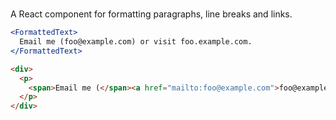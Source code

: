 # <FormattedText />

A React component for formatting paragraphs, line breaks and links.

```jsx
<FormattedText>
  Email me (foo@example.com) or visit foo.example.com.
</FormattedText>
```

```html
<div>
  <p>
    <span>Email me (</span><a href="mailto:foo@example.com">foo@example.com</a><span>) or visit </span><a href="http://foo.example.com">foo.example.com</a><span>.</span>
  </p>
</div>
```
